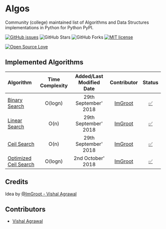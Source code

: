 # Algos

Community (college) maintained list of Algorithms and Data Structures implementations in Python for Python PyPI.

[![GitHub issues](https://img.shields.io/github/issues/RCubedClub/algos.svg)](https://github.com/RCubedClub/algos/issues)
![GitHub Stars](https://img.shields.io/github/stars/RCubedClub/algos.svg)
![GitHub Forks](https://img.shields.io/github/forks/RCubedClub/algos.svg)
[![MIT license](http://img.shields.io/badge/license-MIT-brightgreen.svg)](http://opensource.org/licenses/MIT)


[![Open Source Love](https://badges.frapsoft.com/os/v3/open-source-200x33.png?v=103)](https://github.com/RCubedClub/algos)


## Implemented Algorithms


| Algorithm | Time Complexity | Added/Last Modified Date | Contributor | Status |
|:-------------------------|:---------------------------:|:---------------------------:|:-----------------------------:|:-----------------:|
|         [Binary Search](https://www.geeksforgeeks.org/binary-search/)         |   O(logn)     |       29th September' 2018        |       [ImGroot](https://github.com/vishuvish)     |   [:white_check_mark:](https://github.com/RCubedClub/algos/blob/master/search/binary_search.py)  |
|         [Linear Search](https://www.geeksforgeeks.org/linear-search/)         |   O(n)     |       29th September' 2018        |       [ImGroot](https://github.com/vishuvish)     |   [:white_check_mark:](https://github.com/RCubedClub/algos/blob/master/search/linear_search.py)  |
|         [Ceil Search](https://www.geeksforgeeks.org/find-floor-ceil-unsorted-array/)         |    O(n)     |       29th September' 2018        |       [ImGroot](https://github.com/vishuvish)     |   [:white_check_mark:](https://github.com/RCubedClub/algos/blob/master/search/ceil_search_linear.py)  |
|		[Optimized Ceil Search](https://www.geeksforgeeks.org/find-floor-ceil-unsorted-array/)         |   O(logn)     |       2nd October' 2018        |       [ImGroot](https://github.com/vishuvish)     |   [:white_check_mark:](https://github.com/RCubedClub/algos/blob/master/search/ceil_search.py)  |

## Credits

Idea by [@ImGroot - Vishal Agrawal](https://github.com/vishuvish)


## Contributors

* [Vishal Agrawal](https://github.com/vishuvish)